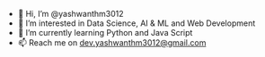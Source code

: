 - 👋 Hi, I’m @yashwanthm3012
- 👀 I’m interested in Data Science, AI & ML and Web Development
- 🌱 I’m currently learning Python and Java Script
- 📫 Reach me on dev.yashwanthm3012@gmail.com

<!---
yashwanthm3012/yashwanthm3012 is a ✨ special ✨ repository because its `README.md` (this file) appears on your GitHub profile.
You can click the Preview link to take a look at your changes.
--->
